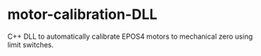 # motor-calibration-DLL
C++ DLL to automatically calibrate EPOS4 motors to mechanical zero using limit switches.
